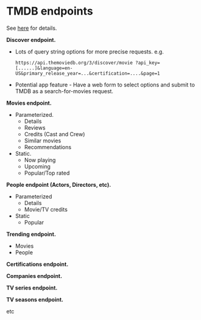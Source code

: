# TMDB endpoints
See [here][tmdb] for details.

__Discover endpoint.__

+   Lots of query string options for more precise requests.
   e.g.

      `https://api.themoviedb.org/3/discover/movie ?api_key=[......]&language=en-US&primary_release_year=...&certification=....&page=1`

 +   Potential app feature - Have a web form to select options and submit to TMDB as a search-for-movies request.

__Movies endpoint.__
+ Parameterized.
  + Details
  + Reviews
  + Credits (Cast and Crew)
  + Similar movies
  + Recommendations
+ Static.
  + Now playing
  + Upcoming
  + Popular/Top rated

__People endpoint (Actors, Directors, etc).__
+ Parameterized
  + Details
  + Movie/TV credits
+ Static
   + Popular

__Trending endpoint.__
+ Movies
+ People

__Certifications endpoint.__

__Companies endpoint.__

__TV series endpoint.__

__TV seasons endpoint.__

etc 

[tmdb]: https://developers.themoviedb.org/3/getting-started/introduction